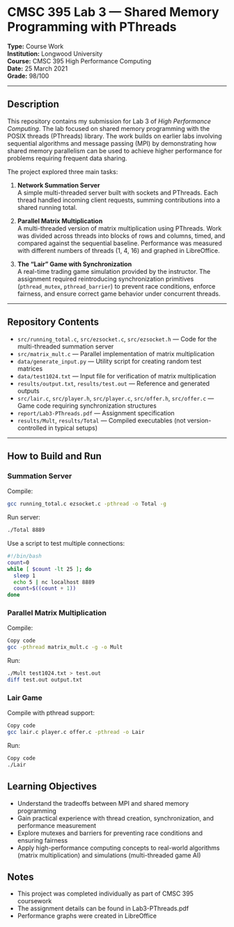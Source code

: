 # CMSC 395 Lab 3 — Shared Memory Programming with PThreads

**Type:** Course Work  
**Institution:** Longwood University  
**Course:** CMSC 395 High Performance Computing  
**Date:** 25 March 2021  
**Grade:** 98/100  

---

## Description
This repository contains my submission for Lab 3 of *High Performance Computing*. The lab focused on shared memory programming with the POSIX threads (PThreads) library. The work builds on earlier labs involving sequential algorithms and message passing (MPI) by demonstrating how shared memory parallelism can be used to achieve higher performance for problems requiring frequent data sharing.

The project explored three main tasks:

1. **Network Summation Server**  
   A simple multi-threaded server built with sockets and PThreads. Each thread handled incoming client requests, summing contributions into a shared running total.

2. **Parallel Matrix Multiplication**  
   A multi-threaded version of matrix multiplication using PThreads. Work was divided across threads into blocks of rows and columns, timed, and compared against the sequential baseline. Performance was measured with different numbers of threads (1, 4, 16) and graphed in LibreOffice.

3. **The “Lair” Game with Synchronization**  
   A real-time trading game simulation provided by the instructor. The assignment required reintroducing synchronization primitives (`pthread_mutex`, `pthread_barrier`) to prevent race conditions, enforce fairness, and ensure correct game behavior under concurrent threads.

---

## Repository Contents
- `src/running_total.c`, `src/ezsocket.c`, `src/ezsocket.h` — Code for the multi-threaded summation server  
- `src/matrix_mult.c` — Parallel implementation of matrix multiplication  
- `data/generate_input.py` — Utility script for creating random test matrices  
- `data/test1024.txt` — Input file for verification of matrix multiplication  
- `results/output.txt`, `results/test.out` — Reference and generated outputs  
- `src/lair.c`, `src/player.h`, `src/player.c`, `src/offer.h`, `src/offer.c` — Game code requiring synchronization structures  
- `report/Lab3-PThreads.pdf` — Assignment specification  
- `results/Mult`, `results/Total` — Compiled executables (not version-controlled in typical setups)  

---

## How to Build and Run

### Summation Server
Compile:
```bash
gcc running_total.c ezsocket.c -pthread -o Total -g
```

Run server:
```bash
./Total 8889
```
Use a script to test multiple connections:

```bash
#!/bin/bash
count=0
while [ $count -lt 25 ]; do
  sleep 1
  echo 5 | nc localhost 8889
  count=$((count + 1))
done
```

### Parallel Matrix Multiplication
Compile:
```bash
Copy code
gcc -pthread matrix_mult.c -g -o Mult
```

Run:
```bash
./Mult test1024.txt > test.out
diff test.out output.txt
```

### Lair Game
Compile with pthread support:
```bash
Copy code
gcc lair.c player.c offer.c -pthread -o Lair
```

Run:
```bash
Copy code
./Lair
```

## Learning Objectives
- Understand the tradeoffs between MPI and shared memory programming
- Gain practical experience with thread creation, synchronization, and performance measurement
- Explore mutexes and barriers for preventing race conditions and ensuring fairness
- Apply high-performance computing concepts to real-world algorithms (matrix multiplication) and simulations (multi-threaded game AI)

## Notes
- This project was completed individually as part of CMSC 395 coursework
- The assignment details can be found in Lab3-PThreads.pdf
- Performance graphs were created in LibreOffice
